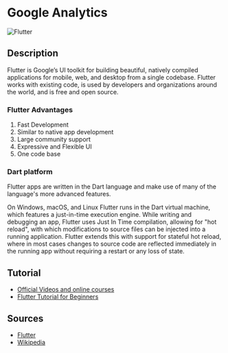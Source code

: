 # Google Analytics

![Flutter](https://www.affde.com/uploads/article/2512/XjPbJHOxUiRKP8Wl.png)

## Description
Flutter is Google’s UI toolkit for building beautiful, natively compiled applications for mobile, web, and desktop from a single codebase. Flutter works with existing code, is used by developers and organizations around the world, and is free and open source.

### Flutter Advantages
1. Fast Development
2. Similar to native app development 
3. Large community support
4. Expressive and Flexible UI
5. One code base

### Dart platform
Flutter apps are written in the Dart language and make use of many of the language's more advanced features.

On Windows, macOS, and Linux Flutter runs in the Dart virtual machine, which features a just-in-time execution engine. While writing and debugging an app, Flutter uses Just In Time compilation, allowing for "hot reload", with which modifications to source files can be injected into a running application. Flutter extends this with support for stateful hot reload, where in most cases changes to source code are reflected immediately in the running app without requiring a restart or any loss of state. 

## Tutorial
- [Official Videos and online courses](https://flutter.dev/docs/resources/videos)
- [Flutter Tutorial for Beginners](https://youtube.com/playlist?list=PL4cUxeGkcC9jLYyp2Aoh6hcWuxFDX6PBJ)


## Sources
- [Flutter](https://flutter.dev/)
- [Wikipedia](https://en.wikipedia.org/wiki/Flutter_(software))
